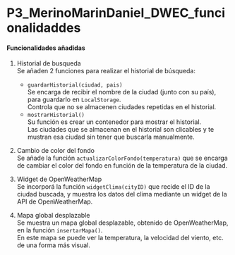 # P3_MerinoMarinDaniel_DWEC_funcionalidaddes

#### Funcionalidades añadidas
1. Historial de busqueda  
    Se añaden 2 funciones para realizar el historial de búsqueda:
    - `guardarHistorial(ciudad, pais)`  
        Se encarga de recibir el nombre de la ciudad (junto con su país), para guardarlo en `LocalStorage`.  
        Controla que no se almacenen ciudades repetidas en el historial.
    - `mostrarHistorial()`  
        Su función es crear un contenedor para mostrar el historial.  
        Las ciudades que se almacenan en el historial son clicables y te mustran esa ciudad sin tener que buscarla manualmente.

2. Cambio de color del fondo  
    Se añade la función `actualizarColorFondo(temperatura)` que se encarga de cambiar el color del fondo en función de la temperatura de la ciudad.  

3. Widget de OpenWeatherMap  
    Se incorporá la función `widgetClima(cityID)` que recide el ID de la ciudad buscada, y muestra los datos del clima mediante un widget de la API de OpenWeatherMap.  

4. Mapa global desplazable  
    Se muestra un mapa global desplazable, obtenido de OpenWeatherMap, en la función `insertarMapa()`.  
    En este mapa se puede ver la temperatura, la velocidad del viento, etc. de una forma más visual.
